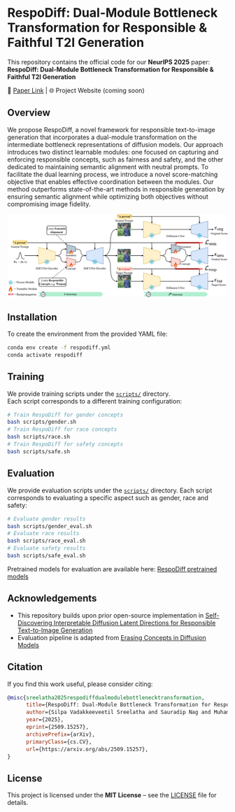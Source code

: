 # RespoDiff: Dual-Module Bottleneck Transformation for Responsible & Faithful T2I Generation

This repository contains the official code for our **NeurIPS 2025** paper:  **RespoDiff: Dual-Module Bottleneck Transformation for Responsible & Faithful T2I Generation**

📄 [Paper Link](https://www.arxiv.org/abs/2509.15257) | 🌐 Project Website (coming soon)


## Overview

 We propose RespoDiff, a novel framework for responsible text-to-image generation that incorporates a dual-module transformation on the intermediate bottleneck representations of diffusion models. Our approach introduces two distinct learnable modules: one focused on capturing and enforcing responsible concepts, such as fairness and safety, and the other dedicated to maintaining semantic alignment with neutral prompts. To facilitate the dual learning process, we introduce a novel score-matching objective that enables effective coordination between the modules. Our method outperforms state-of-the-art methods in responsible generation by ensuring semantic alignment while optimizing both objectives without compromising image fidelity.  

![RespoDiff Model Diagram](assets/model.jpg)


## Installation

To create the environment from the provided YAML file:

```bash
conda env create -f respodiff.yml
conda activate respodiff
```

## Training

We provide training scripts under the [`scripts/`](scripts/) directory.  
Each script corresponds to a different training configuration:

```bash
# Train RespoDiff for gender concepts
bash scripts/gender.sh
# Train RespoDiff for race concepts
bash scripts/race.sh
# Train RespoDiff for safety concepts
bash scripts/safe.sh
```

## Evaluation

We provide evaluation scripts under the [`scripts/`](scripts/) directory. Each script corresponds to evaluating a specific aspect such as gender, race and safety:

```bash
# Evaluate gender results
bash scripts/gender_eval.sh
# Evaluate race results
bash scripts/race_eval.sh
# Evaluate safety results
bash scripts/safe_eval.sh
```
Pretrained models for evaluation are available here: [RespoDiff pretrained models](https://drive.google.com/drive/folders/1nE7bz3t78jUyekoXQOEOGAXr04i-6jB8?usp=sharing)

## Acknowledgements



- This repository builds upon prior open-source implementation in [Self-Discovering Interpretable Diffusion Latent Directions for Responsible Text-to-Image Generation](https://github.com/hangligit/InterpretDiffusion)
- Evaluation pipeline is adapted from [Erasing Concepts in Diffusion Models](https://github.com/rohitgandikota/erasing)

## Citation

If you find this work useful, please consider citing:

```bibtex
@misc{sreelatha2025respodiffdualmodulebottlenecktransformation,
      title={RespoDiff: Dual-Module Bottleneck Transformation for Responsible & Faithful T2I Generation}, 
      author={Silpa Vadakkeeveetil Sreelatha and Sauradip Nag and Muhammad Awais and Serge Belongie and Anjan Dutta},
      year={2025},
      eprint={2509.15257},
      archivePrefix={arXiv},
      primaryClass={cs.CV},
      url={https://arxiv.org/abs/2509.15257}, 
}
```

## License

This project is licensed under the **MIT License** – see the [LICENSE](LICENSE) file for details.
